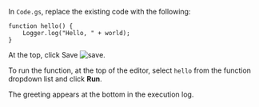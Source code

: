 In `Code.gs`, replace the existing code with the following:

```
function hello() { 
	Logger.log("Hello, " + world);
}
```

At the top, click Save ![save](https://fonts.gstatic.com/s/i/googlematerialicons/save/v6/24px.svg).

To run the function, at the top of the editor, select `hello` from the function dropdown list and click **Run**.

The greeting appears at the bottom in the execution log.
